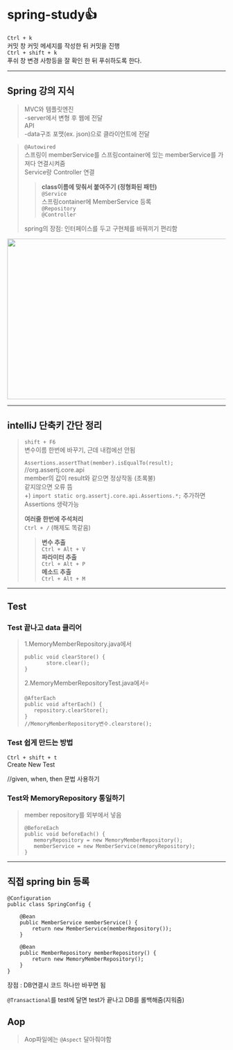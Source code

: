 # spring-study👍

`Ctrl + k`   
커밋 창
커밋 메세지를 작성한 뒤 커밋을 진행  
`Ctrl + shift + k`  
푸쉬 창
변경 사항등을 잘 확인 한 뒤 푸쉬하도록 한다.   

  *****  
## Spring 강의 지식
>MVC와 템플릿엔진  
>-server에서 변형 후 웹에 전달  
>API  
>-data구조 포맷(ex. json)으로 클라이언트에 전달

>`@Autowired`  
>스프링이 memberService를 스프링container에 있는 memberService를 가져다 연결시켜줌  
>Service랑 Controller 연결
>
>>**class이름에 맞춰서 붙여주기 (정형화된 패턴)**   
>>`@Service`  
>>스프링container에 MemberService 등록  
>>`@Repository`  
>>`@Controller`
>
>
>spring의 장점: 인터페이스를 두고 구현체를 바꿔끼기 편리함  

<img src="C:\Users\jenny\OneDrive\바탕 화면\캡쳐\spring_container.png"  width="700" height="370">  


  *****    
## intelliJ 단축키 간단 정리
>`shift + F6`  
>변수이름 한번에 바꾸기, 근데 내컴에선 안됨
>
>`Assertions.assertThat(member).isEqualTo(result);` //org.assertj.core.api  
>member의 값이 result와 같으면 정상작동 (초록불)  
>같지않으면 오류 뜸  
>+) `import static org.assertj.core.api.Assertions.*;` 추가하면 Assertions 생략가능  
>
>**여러줄 한번에 주석처리**  
>`Ctrl + /`  (해제도 똑같음)
>
>>**변수 추출**  
>>`Ctrl + Alt + V`  
>>**파라미터 추출**  
>>`Ctrl + Alt + P`  
>>**메소드 추출**  
>>`Ctrl + Alt + M`  

  *****  
## Test
### Test 끝나고 data 클리어  
>1.MemoryMemberRepository.java에서  
>```
>public void clearStore() {
>        store.clear();
>}
>```  
>2.MemoryMemberRepositoryTest.java에서⭐
>```
>@AfterEach
>public void afterEach() {
>    repository.clearStore();
>}
>//MemoryMemberRepository변수.clearstore();
>```

### Test 쉽게 만드는 방법  
`Ctrl + shift + t`  
Create New Test  

//given, when, then 문법 사용하기  

### Test와 MemoryRepository 통일하기  
>member repository를 외부에서 넣음
>```
>@BeforeEach
>public void beforeEach() {
>    memoryRepository = new MemoryMemberRepository();
>    memberService = new MemberService(memoryRepository);
>}
>```
*****  
## 직접 spring bin 등록  
```
@Configuration
public class SpringConfig {

    @Bean
    public MemberService memberService() {
        return new MemberService(memberRepository());
    }

    @Bean
    public MemberRepository memberRepository() {
        return new MemoryMemberRepository();
    }
}
```  
장점 : DB연결시 코드 하나만 바꾸면 됨

`@Transactional`를 test에 달면 test가 끝나고 DB를 롤백해줌(지워줌)

## Aop
>Aop파일에는 `@Aspect` 달아줘야함

